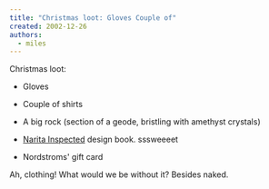 ```yaml
---
title: "Christmas loot: Gloves Couple of"
created: 2002-12-26
authors: 
  - miles
---
```


Christmas loot:  
  

  
- Gloves  
    
- Couple of shirts  
    
- A big rock (section of a geode, bristling with amethyst crystals)  
    
- [Narita Inspected](http://www.destroy-all-monsters.com/narita.shtml) design book. sssweeeet  
    
- Nordstroms' gift card  
    

  
  
Ah, clothing! What would we be without it? Besides naked.
